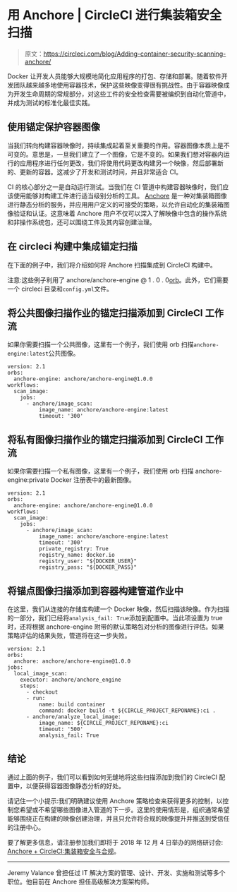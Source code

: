 # 用 Anchore | CircleCI 进行集装箱安全扫描

> 原文：<https://circleci.com/blog/Adding-container-security-scanning-anchore/>

Docker 让开发人员能够大规模地简化应用程序的打包、存储和部署。随着软件开发团队越来越多地使用容器技术，保护这些映像变得很有挑战性。由于容器映像成为开发生命周期的常规部分，对这些工件的安全检查需要被编织到自动化管道中，并成为测试的标准化最佳实践。

## 使用锚定保护容器图像

当我们转向构建容器映像时，持续集成起着至关重要的作用。容器图像本质上是不可变的。意思是，一旦我们建立了一个图像，它是不变的。如果我们想对容器内运行的应用程序进行任何更改，我们将使用代码更改构建另一个映像，然后部署新的、更新的容器。这减少了开发和测试时间，并且非常适合 CI。

CI 的核心部分之一是自动运行测试。当我们在 CI 管道中构建容器映像时，我们应该使用能够对构建工件进行适当级别分析的工具。 [Anchore](https://anchore.com/) 是一种对集装箱图像进行静态分析的服务，并应用用户定义的可接受的策略，以允许自动化的集装箱图像验证和认证。这意味着 Anchore 用户不仅可以深入了解映像中包含的操作系统和非操作系统包，还可以围绕工件及其内容创建治理。

## 在 circleci 构建中集成锚定扫描

在下面的例子中，我们将介绍如何将 Anchore 扫描集成到 CircleCI 构建中。

注意:这些例子利用了 anchore/anchore-engine @ 1 . 0 . 0[orb](https://circleci.com/developer/orbs/orb/anchore/anchore-engine)。此外，它们需要一个 circleci 目录和`config.yml`文件。

## 将公共图像扫描作业的锚定扫描添加到 CircleCI 工作流

如果你需要扫描一个公共图像，这里有一个例子，我们使用 orb 扫描`anchore-engine:latest`公共图像。

```
version: 2.1
orbs:
  anchore-engine: anchore/anchore-engine@1.0.0
workflows:
  scan_image:
    jobs:
      - anchore/image_scan:
          image_name: anchore/anchore-engine:latest
          timeout: '300' 
```

## 将私有图像扫描作业的锚定扫描添加到 CircleCI 工作流

如果你需要扫描一个私有图像，这里有一个例子，我们使用 orb 扫描 anchore-engine:private Docker 注册表中的最新图像。

```
version: 2.1
orbs:
  anchore-engine: anchore/anchore-engine@1.0.0
workflows:
  scan_image:
    jobs:
      - anchore/image_scan:
          image_name: anchore/anchore-engine:latest
          timeout: '300'
          private_registry: True
          registry_name: docker.io
          registry_user: "${DOCKER_USER}"
          registry_pass: "${DOCKER_PASS}" 
```

## 将锚点图像扫描添加到容器构建管道作业中

在这里，我们从连接的存储库构建一个 Docker 映像，然后扫描该映像。作为扫描的一部分，我们已经将`analysis_fail: True`添加到配置中。当此项设置为 true 时，还将根据 anchore-engine 附带的默认策略包对分析的图像进行评估。如果策略评估的结果失败，管道将在这一步失败。

```
version: 2.1
orbs:
  anchore: anchore/anchore-engine@1.0.0
jobs:
  local_image_scan:
    executor: anchore/anchore_engine
    steps:
      - checkout
      - run:
          name: build container
          command: docker build -t ${CIRCLE_PROJECT_REPONAME}:ci .
      - anchore/analyze_local_image:
          image_name: ${CIRCLE_PROJECT_REPONAME}:ci
          timeout: '500'
          analysis_fail: True 
```

## 结论

通过上面的例子，我们可以看到如何无缝地将这些扫描添加到我们的 CircleCI 配置中，以便获得容器图像静态分析的好处。

请记住一个小提示:我们明确建议使用 Anchore 策略检查来获得更多的控制，以控制您希望或不希望哪些图像进入管道的下一步。这里的使用情形是，组织通常希望能够围绕正在构建的映像创建治理，并且只允许将合规的映像提升并推送到受信任的注册中心。

要了解更多信息，请注册参加我们即将于 2018 年 12 月 4 日举办的网络研讨会: [Anchore + CircleCI:集装箱安全与合规](https://www2.circleci.com/circleci-anchore-webinar.html)。

* * *

Jeremy Valance 曾担任过 IT 解决方案的管理、设计、开发、实施和测试等多个职位。他目前在 Anchore 担任高级解决方案架构师。
